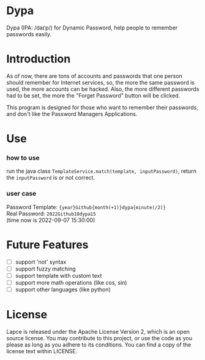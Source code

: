 # Dypa

Dypa (IPA: /daɪˈp/) for Dynamic Password, help people to remember passwords easily.

# Introduction

As of now, there are tons of accounts and passwords that one person should remember for Internet services,
so, the more the same password is used, the more accounts can be hacked.
Also, the more different passwords had to be set, the more the "Forget Password" button will be clicked.

This program is designed for those who want to remember their passwords, and don't like the Password Managers
Applications.

# Use

### how to use

run the java class `TemplateService.match(template, inputPassword)`, return the `inputPassword` is or not correct.

### user case

Password Template: `{year}Github{month(+1)}dypa{minute(/2)}`  
Real Password: `2022Github10dypa15`  
(time now is 2022-09-07 15:30:00)

# Future Features

- [ ] support 'not' syntax
- [ ] support fuzzy matching
- [ ] support template with custom text
- [ ] support more math operations (like cos, sin)
- [ ] support other languages (like python)

# License

Lapce is released under the Apache License Version 2, which is an open source license. You may contribute to this
project, or use the code as you please as long as you adhere to its conditions. You can find a copy of the license text
within LICENSE.